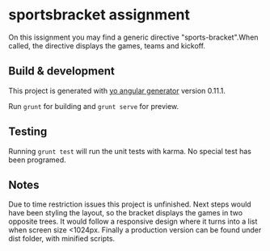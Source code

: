 # sportsbracket assignment
On this issignment you may find a generic directive "sports-bracket".When called, the directive displays the games, teams and kickoff.
## Build & development

This project is generated with [yo angular generator](https://github.com/yeoman/generator-angular)
version 0.11.1.

Run `grunt` for building and `grunt serve` for preview.

## Testing

Running `grunt test` will run the unit tests with karma. No special test has been programed.

## Notes
Due to time restriction issues this project is unfinished. Next steps would have been styling the layout, so the bracket displays the games in two
opposite trees. 
It would follow a responsive design where it turns into a list when screen size <1024px.
Finally a production version can be found under dist folder, with minified scripts.